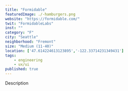 ```yaml
---
title: "Formidable"
featuredImage: ./-hamburgers.png
website: "https://formidable.com/"
twit: "FormidableLabs"
inst: ""
category: "F"
city: "Seattle"
neighborhood: "Fremont"
size: "Medium (11-40)"
location: ['47.614224613123895','-122.33714231349431']
tags:
    - engineering
    - ux/ui
published: true
---
```


Description
